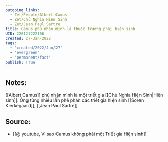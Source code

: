 ```yaml
---
outgoing_links:
  - Zet/People/Albert Camus
  - Zet/Chủ Nghĩa Hiện Sinh
  - Zet/Jean Paul Sartre
title: Camus phủ nhận mình là thuộc trường phái hiện sinh
UID: 220127222106
created: 27-Jan-2022
tags:
  - 'created/2022/Jan/27'
  - 'evergreen'
  - 'permanent/fact'
publish: True
---
```

## Notes:
[[Albert Camus]] phủ nhận mình là một triết gia [[Chủ Nghĩa Hiện Sinh|Hiện sinh]]. Ông từng nhiều lần phê phán các triết gia hiện sinh [[Soren Kierkegaard]], [[Jean Paul Sartre]]

## Source:
- [[@ youtube, Vì sao Camus không phải một Triết gia Hiện sinh]]


